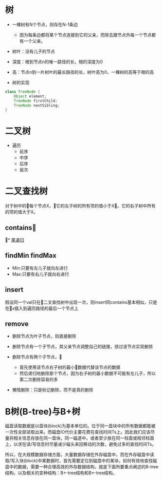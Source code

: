 # 树
* 一棵树有N个节点，则存在N-1条边
    * 因为每条边都将某个节点连接到它的父亲，而除去跟节点外每一个节点都有一个父亲。

* 树叶：没有儿子的节点
* 深度：根到节点n的唯一路径的长，根的深度为0
* 高：节点n到一片树叶的最长路径的长，树叶高为0，一棵树的高等于根的高
* 树的实现
```java
class TreeNode {
    Object element;
    TreeNode firstChild;
    TreeNode nextSibling;
}
```
# 二叉树
* 遍历
    * 前序
    * 中序
    * 后序
    * 层次

# 二叉查找树
对于树中的每个节点X，它的左子树的所有项的值小于X。它的右子树中所有的项的值大于X。

## contains
* [尾递归](https://www.zhihu.com/question/20761771)

## findMin findMax
* Min:只要有左儿子就向左进行
* Max:只要有右儿子就向右进行

## insert
假设同一个val只在二叉查找树中出现一次，则insert同contains基本相似，只是在x插入到遍历路径的最后一个节点上

## remove

* 删除节点为叶子节点，则直接删除
* 删除节点有一个子节点，其父亲节点调整自己的链接，绕过该节点实现删除
* 删除节点有两个子节点，
    * 首先使用该节点右子树的最小数据代替该节点的数据
    * 然后递归地删除那个节点，因为右子树的最小数据不可能有左儿子，所以第二次删除容易的多


* 懒惰删除：只是标记删除，而不是真的删除

# B树(B-tree)与B+树
磁盘读取数据是以盘块(block)为基本单位的。位于同一盘块中的所有数据都能被一次性全部读取出来。而磁盘IO代价主要花费在查找时间Ts上。因此我们应该尽量将相关信息存放在同一盘块，同一磁道中。或者至少放在同一柱面或相邻柱面上，以求在读/写信息时尽量减少磁头来回移动的次数，避免过多的查找时间Ts。

所以，在大规模数据存储方面，大量数据存储在外存磁盘中，而在外存磁盘中读取/写入块(block)中某数据时，首先需要定位到磁盘中的某块，如何有效地查找磁盘中的数据，需要一种合理高效的外存数据结构，就是下面所要重点阐述的B-tree结构，以及相关的变种结构：B+-tree结构和B*-tree结构。